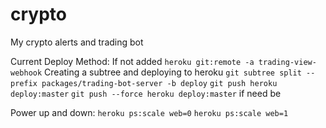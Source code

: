 # crypto

My crypto alerts and trading bot

Current Deploy Method:
If not added
`heroku git:remote -a trading-view-webhook`
Creating a subtree and deploying to heroku
`git subtree split --prefix packages/trading-bot-server -b deploy`
`git push heroku deploy:master`
`git push --force heroku deploy:master` if need be

Power up and down:
`heroku ps:scale web=0`
`heroku ps:scale web=1`
